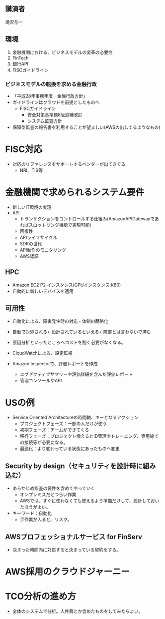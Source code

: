 ## 講演者
滝沢与一

## 環境
1. 金融機関における、ビジネスモデルの変革の必要性
1. FinTech
1. 銀行API
1. FISCガイドライン

### ビジネスモデルの転換を求める金融行政
- 「平成28年事務年度　金融行政方針」
- ガイドラインはクラウドを前提としたものへ
    - FISCガイドライン
        - 安全対策基準題8版追補改訂
        - システム監査方針
- 保障型監査の報告書を利用することが望ましい(AWSの出してるようなもの)

# FISC対応
- 対応のリファレンスをサポートするベンダーが出てきてる
    - NRI、TIS等

# 金融機関で求められるシステム要件
- 新しいIT環境の実現
- API
    - トランザクションをコントロールする仕組み(AmazonAPIGatewayであればスロットリング機能で実現可能)
    - 回復性
    - APIライフサイクル
    - SDKの世代
    - API動作のモニタリング
    - AWS認証
## HPC
- Amazon EC2 P2 インスタンス(GPUインスタンス:K80)
- 自動的に新しいデバイスを適用

## 可用性
- 自動化による、障害発生時の対応・体制の簡略化
- 自動で対処される←設計されているといえる←障害とは言わないで済む

- 原因分析といったところへコストを割く必要がなくなる。

- CloudWatchによる、設定監視

- Amazon Inspectorで、評価レポートを作成
    - エグゼクティブサマリーや評価詳細を含んだ評価レポート
    - 管理コンソールやAPI

# USの例
- Service Oriented Architectureの時間軸、キーとなるアクション
    - プロジェクトフェーズ：一部の人だけが使う
    - 初期フェーズ：チームができてくる
    - 移行フェーズ：プロジェクト増えるとID管理やトレーニング、専用線での接続等が必要になる。
    - 最適化：より変わっている状態にあったものへ変更
## Security by design（セキュリティを設計時に組み込む）
- あらかじめ監査の要件を含めてやっていく
    - オンプレミスだとつらい作業
    - AWSでは、すぐに使わなくても使えるよう準備だけして、設計しておいたほうがよい。
- キーワード：自動化
    - 手作業が入ると、リスク。
## AWSプロフェッショナルサービス for FinServ
- 決まった時間内に対応すると決まっている契約をする。

# AWS採用のクラウドジャーニー
# TCO分析の進め方
- 全体のシステムで分析。人件費とか含めたものをしてみたらよい。
